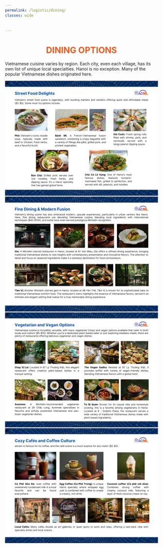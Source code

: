 ```yaml
---
permalink: /logistic/dining/
classes: wide


---
```

<center><h1 style="color: #f15c21;">DINING OPTIONS </h1> </center>

Vietnamese cuisine varies by region. Each city, even each village, has its own list of unique local specialties. Hanoi is no exception. Many of the popular Vietnamese dishes originated here. 

<!-- {% include dinning.html %} -->
<img src="../../assets/images/1.png" alt="Dinning">
<img src="../../assets/images/2.png" alt="Dinning">
<img src="../../assets/images/3.png" alt="Dinning">
<img src="../../assets/images/4.png" alt="Dinning">